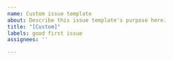 ```yaml
---
name: Custom issue template
about: Describe this issue template's purpose here.
title: "[Custom]"
labels: good first issue
assignees: ''

---
```



